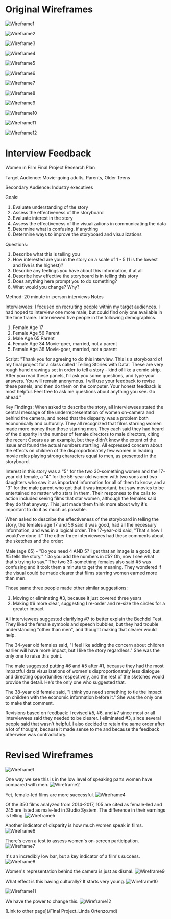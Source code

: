 # Original Wireframes 

![Wireframe1](Sketch1.JPG)

![Wireframe2](Sketch2.JPG)

![Wireframe3](Sketch3.JPG)

![Wireframe4](Sketch4.jpg)

![Wireframe5](Sketch5.JPG)

![Wireframe6](Sketch6.jpg)

![Wireframe7](Sketch7.jpg)

![Wireframe8](Sketch8.jpg)

![Wireframe9](Sketch9.JPG)

![Wireframe10](Sketch10.JPG)

![Wireframe11](Sketch11.JPG)

![Wireframe12](Sketch12.JPG)


# Interview Feedback 
Women in Film Final Project Research Plan 

Target Audience:
Movie-going adults, Parents, Older Teens

Secondary Audience:
Industry executives

Goals:
1) Evaluate understanding of the story
2) Assess the effectiveness of the storyboard
3) Evaluate interest in the story
4) Assess the effectiveness of the visualizations in communicating the data
5) Determine what is confusing, if anything
6) Determine ways to improve the storyboard and visualizations 

Questions: 
1) Describe what this is telling you
2) How interested are you in the story on a scale of 1 - 5 (1 is the lowest and five is the highest)? 
3) Describe any feelings you have about this information, if at all
4) Describe how effective the storyboard is in telling this story 
5) Does anything here prompt you to do something?				
6) What would you change? Why?

Method:
20 minute in-person interviews
Notes

Interviewees:
I focused on recruiting people within my target audiences. I had hoped to interview one more male, but could find only one available in the time frame. I interviewed five people in the following demographics.

1) Female Age 17 
2) Female Age 56 Parent
3) Male   Age 65 Parent
4) Female Age 34 Movie-goer, married, not a parent
5) Female Age 38 Movie-goer, married, not a parent

Script: 
"Thank you for agreeing to do this interview. This is a storyboard of my final project for a class called 'Telling Stories with Data'. These are very rough hand drawings set in order to tell a story - kind of like a comic strip. After you read these panels, I'll ask you some questions, and type your answers. You will remain anonymous. I will use your feedback to revise these panels, and then do them on the computer. Your honest feedback is most helpful. Feel free to ask me questions about anything you see. Go ahead." 

Key Findings: 
When asked to describe the story, all interviewees stated the central message of the underrepresentation of women on-camera and behind the camera, and noted that the disparity was a problem both economically and culturally. They all recognized that films starring women made more money than those starring men. They each said they had heard of the disparity in the number of female directors to male directors, citing the recent Oscars as an example, but they didn't know the extent of the issue and found the actual numbers startling. All expressed concern about the effects on children of the disproportionately few women in leading movie roles playing strong characters equal to men, as presented in the storyboard. 

Interest in this story was a "5" for the two 30-something women and the 17-year old female, a "4" for the 56-year old women with two sons and two daughters who saw it as important information for all of them to know, and a "3" for the male parent who got that it was important, but saw movies to be entertained no matter who stars in them. Their responses to the calls to action included seeing films that star women, although the females said they do that anyway. This just made them think more about why it's important to do it as much as possible.

When asked to describe the effectiveness of the storyboard in telling the story, the females age 17 and 56 said it was good, had all the necessary information, and was in a logical order. The 17-year-old said, "That's how I would've done it." The other three interviewees had these comments about the sketches and the order: 

Male (age 65) - "Do you need 4 AND 5? I get that an image is a good, but #5 tells the story." "Do you add the numbers in #5? Oh, now I see what that's trying to say." 
The two 30-something females also said #5 was confusing and it took them a minute to get the meaning. They wondered if the visual could be made clearer that films starring women earned more than men. 

Those same three people made other similar suggestions:
1) Moving or eliminating #3, because it just covered three years
2) Making #6 more clear, suggesting I re-order and re-size the circles for a greater impact

All interviewees suggested clarifying #7 to better explain the Bechdel Test. They liked the female symbols and speech bubbles, but they had trouble understanding "other than men", and thought making that clearer would help. 

The 34-year old females said, "I feel like adding the concern about children earlier will have more impact, but I like the story regardless." She was the only one to raise this point. 

The male suggested putting #6 and #5 after #1, because they had the most impactful data visualizations of women's disproportionately less dialogue and directing opportunities respectively, and the rest of the sketches would provide the detail. He's the only one who suggested that. 

The 38-year old female said, "I think you need something to tie the impact on children with the economic information before it." She was the only one to make that comment. 

Revisions based on feedback: 
I revised #5, #6, and #7 since most or all interviewees said they needed to be clearer. I eliminated #3, since several people said that wasn't helpful. I also decided to retain the same order after a lot of thought, because it made sense to me and because the feedback otherwise was contradictory. 


# Revised Wireframes
![Wireframe1](Sketch1.JPG)

One way we see this is in the low level of speaking parts women have compared with men.
![Wireframe2](Sketch2.JPG)

Yet, female-led films are more successful.
![Wireframe4](Sketch4.jpg)

Of the 350 films analyzed from 2014-2017, 105 are cited as female-led and 245 are listed as male-led in Studio System. The difference in their earnings is telling.
![Wireframe5](Sketch5.JPG)

Another indicator of disparity is how much women speak in films. 
![Wireframe6](Sketch6.jpg)

There's even a test to assess women's on-screen participation.
![Wireframe7](Sketch7.jpg)

It's an incredibly low bar, but a key indicator of a film's success. 
![Wireframe8](Sketch8.jpg)

Women's representation behind the camera is just as dismal.
![Wireframe9](Sketch9.JPG)

What effect is this having culturally? It starts very young.
![Wireframe10](Sketch10.JPG)

![Wireframe11](Sketch11.JPG)

We have the power to change this.
![Wireframe12](Sketch12.JPG)

[Link to other page](/Final Project_Linda Ortenzo.md)
